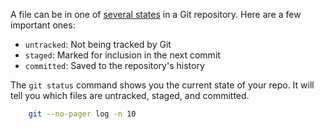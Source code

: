 <p>
    A file can be in one of
    <a
    href="https://git-scm.com/book/en/v2/Git-Basics-Recording-Changes-to-the-Repository#_the_very_basics"
    target="_blank"
    rel="noopener nofollow"
    >several states</a
    >
    in a Git repository. Here are a few important ones:
</p>
<ul>
    <li><code>untracked</code>: Not being tracked by Git</li>
    <li><code>staged</code>: Marked for inclusion in the next commit</li>
    <li><code>committed</code>: Saved to the repository's history</li>
</ul>
<p>
    The <code>git status</code> command shows you the current state of your
    repo. It will tell you which files are untracked, staged, and committed.
</p>

```bash
    git --no-pager log -n 10
```
